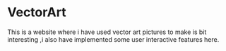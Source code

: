 # VectorArt
This is a website where i have used vector art pictures to make is bit interesting ,i also have implemented some user interactive features here.
